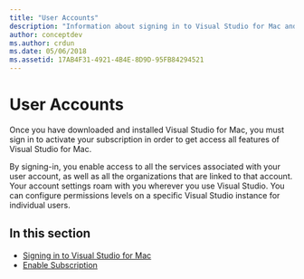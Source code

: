 ```yaml
---
title: "User Accounts"
description: "Information about signing in to Visual Studio for Mac and enabling subscriptions in Visual Studio for Mac"
author: conceptdev
ms.author: crdun
ms.date: 05/06/2018
ms.assetid: 17AB4F31-4921-4B4E-8D9D-95FB84294521
---
```


# User Accounts

Once you have downloaded and installed Visual Studio for Mac, you must sign in to activate your subscription in order to get access all features of Visual Studio for Mac.

By signing-in, you enable access to all the services associated with your user account, as well as all the organizations that are linked to that account. Your account settings roam with you wherever you use Visual Studio. You can configure permissions levels on a specific Visual Studio instance for individual users.

## In this section

* [Signing in to Visual Studio for Mac](signing-in.md)
* [Enable Subscription](activation.md)